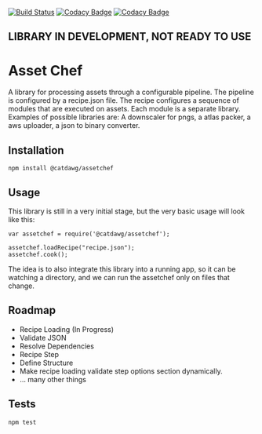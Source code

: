 [![Build Status](https://travis-ci.org/catdawg/assetchef.svg?branch=master)](https://travis-ci.org/catdawg/assetchef)
[![Codacy Badge](https://api.codacy.com/project/badge/Grade/b60e945d06fb4809bbb1de62c0050bb0)](https://www.codacy.com/app/catdawg/assetchef?utm_source=github.com&amp;utm_medium=referral&amp;utm_content=catdawg/assetchef&amp;utm_campaign=Badge_Grade)
[![Codacy Badge](https://api.codacy.com/project/badge/Coverage/b60e945d06fb4809bbb1de62c0050bb0)](https://www.codacy.com/app/catdawg/assetchef?utm_source=github.com&utm_medium=referral&utm_content=catdawg/assetchef&utm_campaign=Badge_Coverage)
## LIBRARY IN DEVELOPMENT, NOT READY TO USE
Asset Chef
=========

A library for processing assets through a configurable pipeline. The pipeline is configured by a recipe.json file. The recipe configures a sequence of modules that are executed on assets. Each module is a separate library. Examples of possible libraries are: A downscaler for pngs, a atlas packer, a aws uploader, a json to binary converter.

## Installation

  `npm install @catdawg/assetchef`

## Usage

  This library is still in a very initial stage, but the very basic usage will look like this:

    var assetchef = require('@catdawg/assetchef');

    assetchef.loadRecipe("recipe.json");
    assetchef.cook();

  The idea is to also integrate this library into a running app, so it can be watching a directory, and we can run the assetchef only on files that change.
  
## Roadmap

 - Recipe Loading (In Progress)
  - Validate JSON
  - Resolve Dependencies
 - Recipe Step
  - Define Structure
  - Make recipe loading validate step options section dynamically.
 - ... many other things

## Tests

  `npm test`
